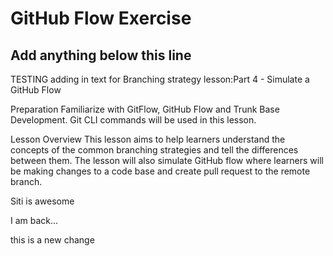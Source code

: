 # GitHub Flow Exercise

## Add anything below this line

TESTING adding in text for Branching strategy lesson:Part 4 - Simulate a GitHub Flow


Preparation
Familiarize with GitFlow, GitHub Flow and Trunk Base Development. Git CLI commands will be used in this lesson.

Lesson Overview
This lesson aims to help learners understand the concepts of the common branching strategies and tell the differences between them. The lesson will also simulate GitHub flow where learners will be making changes to a code base and create pull request to the remote branch.

Siti is awesome

I am back...

this is a new change